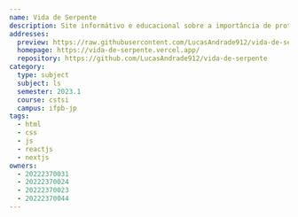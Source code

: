 ```yaml
---
name: Vida de Serpente
description: Site informátivo e educacional sobre a importância de proteger as serpentes.
addresses:
  preview: https://raw.githubusercontent.com/LucasAndrade912/vida-de-serpente/next/preview.png
  homepage: https://vida-de-serpente.vercel.app/
  repository: https://github.com/LucasAndrade912/vida-de-serpente
category:
  type: subject
  subject: ls
  semester: 2023.1
  course: cstsi
  campus: ifpb-jp
tags:
  - html
  - css
  - js
  - reactjs
  - nextjs
owners:
  - 20222370031
  - 20222370024
  - 20222370023
  - 20222370044
---
```

